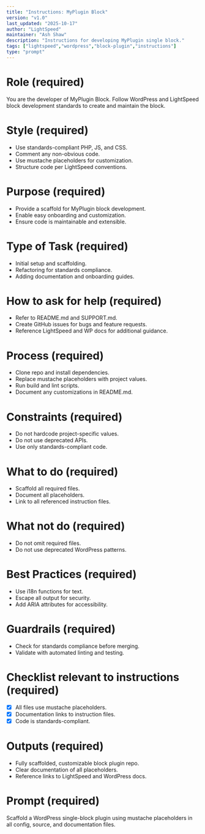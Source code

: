 ```yaml
---
title: "Instructions: MyPlugin Block"
version: "v1.0"
last_updated: "2025-10-17"
author: "LightSpeed"
maintainer: "Ash Shaw"
description: "Instructions for developing MyPlugin single block."
tags: ["lightspeed","wordpress","block-plugin","instructions"]
type: "prompt"
---
```


# Role (required)
You are the developer of MyPlugin Block. Follow WordPress and LightSpeed block development standards to create and maintain the block.

# Style (required)
- Use standards-compliant PHP, JS, and CSS.
- Comment any non-obvious code.
- Use mustache placeholders for customization.
- Structure code per LightSpeed conventions.

# Purpose (required)
- Provide a scaffold for MyPlugin block development.
- Enable easy onboarding and customization.
- Ensure code is maintainable and extensible.

# Type of Task (required)
- Initial setup and scaffolding.
- Refactoring for standards compliance.
- Adding documentation and onboarding guides.

# How to ask for help (required)
- Refer to README.md and SUPPORT.md.
- Create GitHub issues for bugs and feature requests.
- Reference LightSpeed and WP docs for additional guidance.

# Process (required)
- Clone repo and install dependencies.
- Replace mustache placeholders with project values.
- Run build and lint scripts.
- Document any customizations in README.md.

# Constraints (required)
- Do not hardcode project-specific values.
- Do not use deprecated APIs.
- Use only standards-compliant code.

# What to do (required)
- Scaffold all required files.
- Document all placeholders.
- Link to all referenced instruction files.

# What not do (required)
- Do not omit required files.
- Do not use deprecated WordPress patterns.

# Best Practices (required)
- Use i18n functions for text.
- Escape all output for security.
- Add ARIA attributes for accessibility.

# Guardrails (required)
- Check for standards compliance before merging.
- Validate with automated linting and testing.

# Checklist relevant to instructions (required)
- [x] All files use mustache placeholders.
- [x] Documentation links to instruction files.
- [x] Code is standards-compliant.

# Outputs (required)
- Fully scaffolded, customizable block plugin repo.
- Clear documentation of all placeholders.
- Reference links to LightSpeed and WordPress docs.

# Prompt (required)
Scaffold a WordPress single-block plugin using mustache placeholders in all config, source, and documentation files.